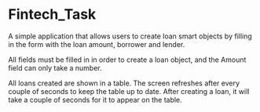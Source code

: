 # Fintech_Task

A simple application that allows users to create loan smart objects by filling in the form with the loan amount, borrower and lender. 

All fields must be filled in in order to create a loan object, and the Amount field can only take a number. 

All loans created are shown in a table. The screen refreshes after every couple of seconds to keep the table up to date. After creating a loan, it will take a couple of seconds for it to appear on the table. 
